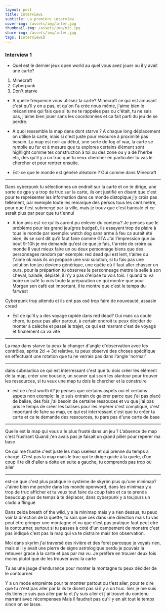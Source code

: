 ```yaml
---
layout: post
title: Interview1
subtitle: La première interview
cover-img: /assets/img/inter.jpg
thumbnail-img: /assets/img/mic.jpg
share-img: /assets/img/inter.jpg
tags: [Interviews]
---
```




### Interview 1

- Quel est le dernier jeux open world au quel vous avez jouer ou il y avait une carte?
1. Minecraft
2. Cyberpunk
3. Don't starve

- A quelle fréquence vous utilisez la carte?
Minecraft
ce qui est amusant c'est qu'il y en a pas, et qu'on l'a crée nous même, j'aime bien le mécanisme 
qui fais que si tu ne te rappeles pas ou c'était, tu ne sais pas, j'aime bien jouer sans les coordonnées 
et ca fait parti du jeu de se perdre.

- A quoi ressemble la map dans dont starve ?
A chaque long déplacement on utilise la carte, mais si c'est juste pour recourse à proximité pas besoin.
La map est noir au début, une sorte de fog of war, la carte se remplie au fur et à mesure que tu explores
certains élément sont highlight comme tes construction à toi ou des zone ou y a de l'herbe etc, des qu'il y a
un truc que tu veux chercher en particulier tu vas le chercher et pour rentrer ensuite.

- Est-ce que le monde est généré aléatoire ?
Oui comme dans Minecraft


-------
Dans cyberpunk tu sélectionnes un endroit sur la carte et on te dirige, une sorte de gps 
y a trop de truc sur la carte, ils ont justifié en disant que c'est pour te représenter les information dans ce monde distopique j'y crois pas tellement, 
par exemple toute les remarque des persos tous les cent metre, pour que t'est submergé par la ville, mais je trouv que c'est bancale et ce serait plus par peur que tu t'ennui

- A ton avis est-ce qu'ils auront pu enlever du contenu?
Je penses que le problème pour les grand jeu(gros budget), ils essayent trop de plaire à tous le monde
par exemple: watch dog sans arme à feu ca aurait été bien, ils se sont dit qu'il faut faire comme GTA
J'ai l'impression que au bout 9-10h je me demande qu'est ce que je fais, t'arrete de croire au monde
Il vaut mieux faire un ou deux personnage biens que des personnages random
par exemple: red dead qui est lent, t'aime ou t'aime ok mais ils on proposé une vrai solution, si tu fais pas une solution ton jeu deviens générique,
			 une quête où il faut aller chasser un ours, pour la prépartion tu observes le personneage mettre la selle à son cheval, baladé, dépisté, il n'y a pas d'elipse tu vois tois.
			 /
			 quand tu va boire un café tu vois toute la préparation ce qui montre que pour Morgan son café est important, il te montre que c'est le temps du farwest

Cyberpunk trop attendu et ils ont pas osé trop faire de nouveauté, assasin creed

- Est ce qu'il y a des voyage rapide dans red dead?
Oui mais ca coute chere, tu peux pas aller partout, à certain endroit tu peux décider de monter à calèche et passé le trajet, ce qui est marrant c'est de voyagé et finalement ca va vite


--- 
La map dans starve tu peux la changer d'angle d'observation avec les contrôles, sprite 2d -> 3d relative, tu peux observé des choses spécifique en effectuant une rotation que tu ne verrais
pas dans l'angle 'normal'

---
dans subnautica ce qui est interressant c'est que tu dois créer les élément de ta map, créer une bousole, un scaner qui scan les alantour pour trouver les ressources,
si tu veux une map tu dois la chercher et la construire

- est ce c'est worth it?
je penses que certains aspets oui et certains aspets non
exemple: la je suis entrain de galérer parce que j'ai pas placé de balise, des fois j'ai besoin de certaine ressouces et vu que j'ai pas pris le temps de créer les balises pour les repérer 
c'est compliqué, c'est important de faire sa map, ce qui est interressant c'est que tu créer ta carte et ca te demande des ressources, tu pars pas d'une carte de base


---
Quelle est la map qui vous a le plus frusté dans un jeu ?
L'absence de map c'est frustrant 
Quand j'en avais pas je faisait un grand pilier pour reperer ma base

Ce qui me frustre c'est juste les map useless et qui prenne du temps a chargé.
C'est pas la map mais le truc qui te dirige guide à la quete, d'un coup il te dit d'aller a doite en suite a gauche, tu comprends pas trop où aller


--- 
est-ce que c'est plus pratique le système de skyrim plus qu'une minimap?
J'aime bien me perdre dans les monde openword, dans les minimap y a trop de truc afficher et tu veux tout faire du coup faire et ca te prends beaucoup
plus de temps à te déplacer, dans cyberpunk y a toujours un clodo a flingué

Dans zelda breath of the wild, y a la minimap mais y a rien dessus, tu peux voir la direction de la quette, tu sais que ces dans une direction mais tu vas peut 
etre grimper une montagne et vu que c'est pas pratique faut peut etre la contourner, surtout si tu passes à coté d'un campement de monstre c'est pas indiqué
c'est pas la map qui va te distraire mais ton observation.

Moi dans skyrim j'ai traversé des rivière et des foret parceque je voyais rien, mais si il y avait une pierre de signe astrologique perdu je pouvais la retouver
grace à la carte et pas par ma vu.
Je préfère en trouver deux fois moins plutot que de les trouver avec la carte

Tu as une jauge d'endurance pour monter la montagne tu peux décider de le contourner.

Y a un mode empreinte pour te montrer partout ou t'est aller, pour te dire que tu n'est pas aller par la ils te disent pas si il y a un truc.
hier je me suis dis tiens je suis pas aller par la et j'y suis aller et j'ai trouvé du contenu marrant avec récompenses
Mais il faudrait pas qu'il y en ait tout le temps sinon on se lasse.

